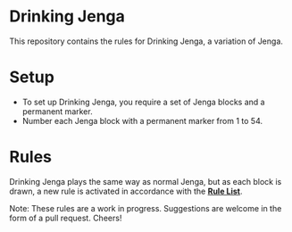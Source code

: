 # Drinking Jenga
This repository contains the rules for Drinking Jenga, a variation of Jenga.

# Setup
- To set up Drinking Jenga, you require a set of Jenga blocks and a permanent marker.
- Number each Jenga block with a permanent marker from 1 to 54.

# Rules
Drinking Jenga plays the same way as normal Jenga, but as each block is drawn, a new rule is activated in accordance with the [**Rule List**](https://github.com/jaimeliew1/drinking-jenga/blob/master/rulelist.md). 

Note: These rules are a work in progress. Suggestions are welcome in the form of a pull request. Cheers!

